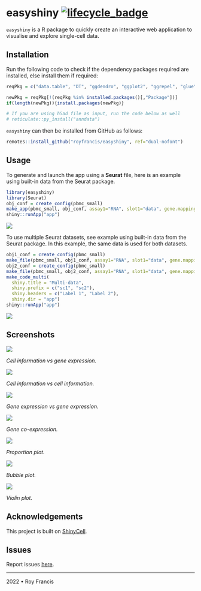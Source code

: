 # easyshiny [![lifecycle_badge](https://lifecycle.r-lib.org/articles/figures/lifecycle-experimental.svg)](https://lifecycle.r-lib.org/articles/stages.html#experimental)

`easyshiny` is a R package to quickly create an interactive web application to visualise and explore single-cell data.

## Installation

Run the following code to check if the dependency packages required are installed, else install them if required:

``` r
reqPkg = c("data.table", "DT", "ggdendro", "ggplot2", "ggrepel", "glue", "grid", "hdf5r", "magrittr", "Matrix", "patchwork" ,"RColorBrewer", "readr", "remotes", "reticulate", "R.utils", "Seurat", "shiny", "shinyhelper", "shinythemes", "shinycssloaders")

newPkg = reqPkg[!(reqPkg %in% installed.packages()[,"Package"])]
if(length(newPkg)){install.packages(newPkg)}

# If you are using h5ad file as input, run the code below as well
# reticulate::py_install("anndata")
```

`easyshiny` can then be installed from GitHub as follows:

``` r
remotes::install_github("royfrancis/easyshiny", ref="dual-nofont")
```

## Usage

To generate and launch the app using a **Seurat** file, here is an example using built-in data from the Seurat package.

```r
library(easyshiny)
library(Seurat)
obj_conf = create_config(pbmc_small)
make_app(pbmc_small, obj_conf, assay1="RNA", slot1="data", gene.mapping = FALSE, shiny.title = "My Awesome App", shiny.dir="app")
shiny::runApp("app")
```

![](images/single-cellinfo-geneexp.png)

To use multiple Seurat datasets, see example using built-in data from the Seurat package. In this example, the same data is used for both datasets.

```r
obj1_conf = create_config(pbmc_small)
make_file(pbmc_small, obj1_conf, assay1="RNA", slot1="data", gene.mapping = FALSE, shiny.prefix = "sc1", shiny.dir="app")
obj2_conf = create_config(pbmc_small)
make_file(pbmc_small, obj2_conf, assay1="RNA", slot1="data", gene.mapping = FALSE, shiny.prefix = "sc2", shiny.dir="app")
make_code_multi(
  shiny.title = "Multi-data",
  shiny.prefix = c("sc1", "sc2"),
  shiny.headers = c("Label 1", "Label 2"),
  shiny.dir = "app")
shiny::runApp("app")
```

![](images/multi.png)

## Screenshots

![](images/single-cellinfo-geneexp.png)

*Cell information vs gene expression.*

![](images/single-cellinfo-cellinfo.png)

*Cell information vs cell information.*

![](images/single-geneexp-geneexp.png)

*Gene expression vs gene expression.*

![](images/single-gene-coexp.png)

*Gene co-expression.*

![](images/single-proportion.png)

*Proportion plot.*

![](images/single-bubble.png)

*Bubble plot.*

![](images/single-violin.png)

*Violin plot.*

## Acknowledgements

This project is built on [ShinyCell](https://github.com/SGDDNB/ShinyCell).

## Issues

Report issues [here](https://github.com/royfrancis/easyshiny/issues).

---

2022 • Roy Francis
